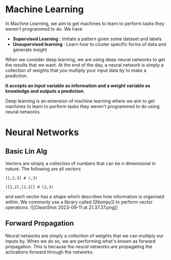 
# Machine Learning

In Machine Learning, we aim to get machines to learn to perform tasks they weren't programmed to do. We have

- **Supervised Learning** : Imitate a pattern given some dataset and labels
- **Unsupervised learning** : Learn how to cluster specific forms of data and generate insight

When we consider deep learning, we are using deep neural networks to get the results that we want. At the end of the day, a neural network is simply a collection of weights that you multiply your input data by to make a prediction.

**It accepts an input variable as information and a weight variable as knowledge and outputs a prediction**. 

Deep learning is an extension of machine learning where we aim to get machines to learn to perform tasks they weren't programmed to do using neural networks. 


# Neural Networks

## Basic Lin Alg

Vectors are simply a collection of numbers that can be $n$ dimensional in nature. The following are all vectors

```
[1,2,3] # (,3)

[[1,2],[2,3]] # (2,3)
```

and each vector has a shape which describes how information is organised within. We commonly use a library called [[Numpy]] to perform vector operations. ![[CleanShot 2023-09-11 at 21.37.37.png]]

## Forward Propagation

Neural networks are simply a collection of weights that we can multiply our inputs by. When we do so, we are performing what's known as forward propagation. This is because the neural networks are propagating the activations forward through the networks.


#